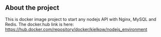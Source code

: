 ## About the project

This is docker image project to start any nodejs API with Nginx, MySQL and Redis.
The docker.hub link is here: https://hub.docker.com/repository/docker/kielkow/nodejs_environment
